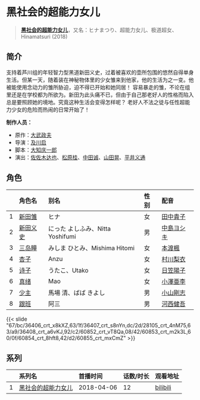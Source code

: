 # 黑社会的超能力女儿


> <u>**[黑社会的超能力女儿](http://bgm.tv/subject/225631)**</u>，又名：ヒナまつり、超能力女儿、极道超女、Hinamatsuri (2018)

## 简介


支持着芦川组的年轻智力型黑道新田义史，过着被喜欢的壶所包围的悠然自得单身生活。但某一天，随着装在神秘物体里的少女雏来到他家，他的生活为之一变。他被能使用念动力的雏所胁迫，迫不得已开始和她同居！
容易暴走的雏，不论在组里还是在学校都为所欲为。新田为此头痛不已，但由于自己那老好人的性格而陷入总是要照顾她的境地。究竟这种生活会变得怎样呢？
老好人不法之徒与任性超能力少女的危险而热闹的日常开始了！

**制作人员：**
- 原作：[大武政夫](http://bgm.tv/person/14177)
- 导演：[及川启](http://bgm.tv/person/3673)
- 脚本：[大知庆一郎](http://bgm.tv/person/13270)
- 演出：[佐佐木达也](http://bgm.tv/person/28247)、[松原桂](http://bgm.tv/person/32350)、[中田诚](http://bgm.tv/person/26696)、[山田晃](http://bgm.tv/person/37320)、[平井义通](http://bgm.tv/person/13233)

## 角色

|     |   角色名   |   别名  | 性别 |  配音  |
|:--- |:------  |:----      |:---  |:--   |
| 1 | [新田雏](http://bgm.tv/character/36406) | ヒナ | 女 | [田中貴子](http://bgm.tv/person/31565) |
| 2 | [新田义史](http://bgm.tv/character/36407) | にった よしふみ、Nitta Yoshifumi | 男 | [中島ヨシキ](http://bgm.tv/person/19714) |
| 3 | [三岛瞳](http://bgm.tv/character/28105) | みしま ひとみ、Mishima Hitomi | 女 | [本渡楓](http://bgm.tv/person/19560) |
| 4 | [杏子](http://bgm.tv/character/36408) | Anzu | 女 | [村川梨衣](http://bgm.tv/person/9096) |
| 5 | [诗子](http://bgm.tv/character/60852) | うたこ、Utako | 女 | [日笠陽子](http://bgm.tv/person/5119) |
| 6 | [真绪](http://bgm.tv/character/60853) | Mao | 女 | [小澤亜李](http://bgm.tv/person/15287) |
| 7 | [少主](http://bgm.tv/character/60854) | 馬場 清、ばば きよし | 男 | [小山剛志](http://bgm.tv/person/4718) |
| 8 | [跟班](http://bgm.tv/character/60855) | 阿三 | 男 | [河西健吾](http://bgm.tv/person/7548) |

{{< slide "67/bc/36406_crt_x8kXZ,63/1f/36407_crt_s8nYn,dc/2d/28105_crt_4nM75,63/a9/36408_crt_a6vKJ,92/c2/60852_crt_vT8Qa,08/42/60853_crt_m2k3L,60/0f/60854_crt_8hft8,42/d2/60855_crt_mxCmZ" >}}

## 系列

|     |   系列名   |   首播时间  | 话数/时长  | 观看地址 |
|:---  |:------    |:----      |:---       |:---  |
| 1 |[黑社会的超能力女儿](https://bgm.tv/subject/225631)| 2018-04-06 | 12 | [bilibili](https://www.bilibili.com/bangumi/play/ep200011)  |



